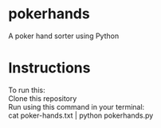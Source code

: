 # pokerhands
A poker hand sorter using Python

# Instructions
To run this:  
Clone this repository  
Run using this command in your terminal:  
    cat poker-hands.txt | python pokerhands.py